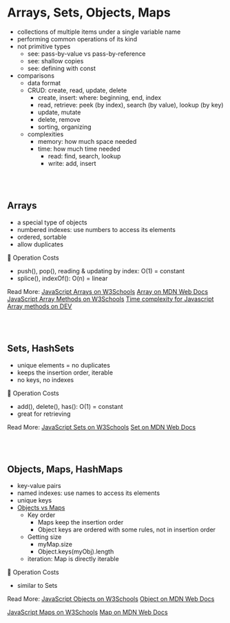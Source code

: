 # Arrays, Sets, Objects, Maps

- collections of multiple items under a single variable name
- performing common operations of its kind
- not primitive types
  - see: pass-by-value vs pass-by-reference
  - see: shallow copies
  - see: defining with const
- comparisons
  - data format
  - CRUD: create, read, update, delete
    - create, insert: where: beginning, end, index
    - read, retrieve: peek (by index), search (by value), lookup (by key)
    - update, mutate
    - delete, remove
    - sorting, organizing
  - complexities
    - memory: how much space needed
    - time: how much time needed
      - read: find, search, lookup
      - write: add, insert

<br/>
<br/>

## Arrays

- a special type of objects
- numbered indexes: use numbers to access its elements
- ordered, sortable
- allow duplicates

:star2: Operation Costs

- push(), pop(), reading & updating by index: O(1) = constant
- splice(), indexOf(): O(n) = linear

Read More:
[JavaScript Arrays on W3Schools](https://www.w3schools.com/js/js_arrays.asp)
[Array on MDN Web Docs](https://developer.mozilla.org/en-US/docs/Web/JavaScript/Reference/Global_Objects/Array)
[JavaScript Array Methods on W3Schools](https://www.w3schools.com/js/js_array_methods.asp)
[Time complexity for Javascript Array methods on DEV](https://dev.to/lukocastillo/time-complexity-big-0-for-javascript-array-methods-and-examples-mlg)

<br/>
<br/>

## Sets, HashSets

- unique elements = no duplicates
- keeps the insertion order, iterable
- no keys, no indexes

:star2: Operation Costs

- add(), delete(), has(): O(1) = constant
- great for retrieving

Read More:
[JavaScript Sets on W3Schools](https://www.w3schools.com/js/js_object_sets.asp)
[Set on MDN Web Docs](https://developer.mozilla.org/en-US/docs/Web/JavaScript/Reference/Global_Objects/Set)

<br/>
<br/>

## Objects, Maps, HashMaps

- key-value pairs
- named indexes: use names to access its elements
- unique keys
- [Objects vs Maps](https://developer.mozilla.org/en-US/docs/Web/JavaScript/Reference/Global_Objects/Map#objects_vs._maps)
  - Key order
    - Maps keep the insertion order
    - Object keys are ordered with some rules, not in insertion order
  - Getting size
    - myMap.size
    - Object.keys(myObj).length
  - iteration: Map is directly iterable

:star2: Operation Costs

- similar to Sets

Read More:
[JavaScript Objects on W3Schools](https://www.w3schools.com/js/js_objects.asp)
[Object on MDN Web Docs](https://developer.mozilla.org/en-US/docs/Web/JavaScript/Reference/Global_Objects/Object)

[JavaScript Maps on W3Schools](https://www.w3schools.com/js/js_object_maps.asp)
[Map on MDN Web Docs](https://developer.mozilla.org/en-US/docs/Web/JavaScript/Reference/Global_Objects/Map)
